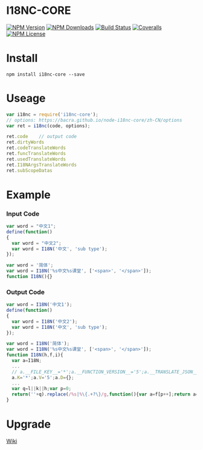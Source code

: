 I18NC-CORE
==================


[![NPM Version][npm-image]][npm-url]
[![NPM Downloads][downloads-image]][npm-url]
[![Build Status][travis-image]][travis-url]
[![Coveralls][coveralls-image]][coveralls-url]
[![NPM License][license-image]][npm-url]

# Install

```
npm install i18nc-core --save
```

# Useage

```javascript
var i18nc = require('i18nc-core');
// options: https://bacra.github.io/node-i18nc-core/zh-CN/options
var ret = i18nc(code, options);

ret.code    // output code
ret.dirtyWords
ret.codeTranslateWords
ret.funcTranslateWords
ret.usedTranslateWords
ret.I18NArgsTranslateWords
ret.subScopeDatas
```

# Example

### Input Code

```javascript
var word = "中文1";
define(function()
{
  var word = "中文2";
  var word = I18N('中文', 'sub type');
});

var word = '简体';
var word = I18N('%s中文%s课堂', ['<span>', '</span>']);
function I18N(){}
```

### Output Code

```javascript
var word = I18N('中文1');
define(function()
{
  var word = I18N('中文2');
  var word = I18N('中文', 'sub type');
});

var word = I18N('简体');
var word = I18N('%s中文%s课堂', ['<span>', '</span>']);
function I18N(h,f,i){
  var a=I18N;
  ...
  // a.__FILE_KEY__='*';a.__FUNCTION_VERSION__='5';a.__TRANSLATE_JSON__={};
  a.K='*';a.V='5';a.D={};
  ...
  var q=l||k||h;var p=0;
  return(''+q).replace(/%s|%\{.+?\}/g,function(){var a=f[p++];return a===undefined||a===null?'':a;});
}
```

# Upgrade

[Wiki](https://bacra.github.io/node-i18nc-core/zh-CN/upgrade)



[npm-image]: http://img.shields.io/npm/v/i18nc-core.svg
[downloads-image]: http://img.shields.io/npm/dm/i18nc-core.svg
[npm-url]: https://www.npmjs.org/package/i18nc-core
[travis-image]: http://img.shields.io/travis/Bacra/node-i18nc-core/master.svg?label=linux
[travis-url]: https://travis-ci.org/Bacra/node-i18nc-core
[coveralls-image]: https://img.shields.io/coveralls/Bacra/node-i18nc-core.svg
[coveralls-url]: https://coveralls.io/github/Bacra/node-i18nc-core
[license-image]: http://img.shields.io/npm/l/i18nc-core.svg
